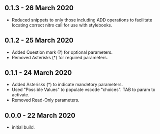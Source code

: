 ## 0.1.3 - 26 March 2020

* Reduced snippets to only those including ADD operations to facilitate locating correct nitro call for use with stylebooks.

## 0.1.2 - 25 March 2020

* Added Question mark (?) for optional parameters.
* Removed Asterisks (*) for required parameters.

## 0.1.1 - 24 March 2020

* Added Asterisks (*) to indicate mandetory parameters. 
* Used "Possible Values" to populate vscode "choices".  TAB to param to activate.
* Removed Read-Only parameters.

## 0.0.0 - 22 March 2020

* initial build.
